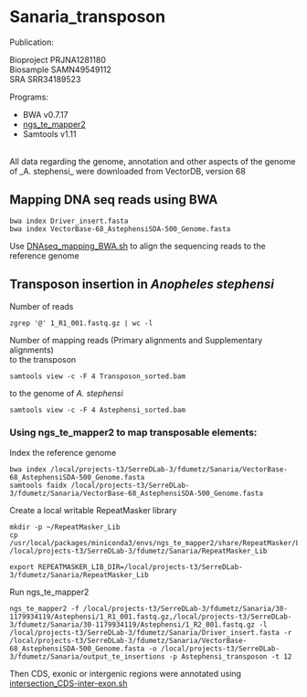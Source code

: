 # Sanaria_transposon

Publication: <br />

Bioproject PRJNA1281180 <br />
Biosample SAMN49549112<br />
SRA SRR34189523 <br />

Programs: <br />
* BWA v0.7.17 <br />
* [ngs_te_mapper2](https://github.com/bergmanlab/ngs_te_mapper2) <br />
* Samtools v1.11 <br />
<br />
All data regarding the genome, annotation and other aspects of the genome of _A. stephensi_ were downloaded from VectorDB, version 68<br />


## Mapping DNA seq reads using BWA
```
bwa index Driver_insert.fasta
bwa index VectorBase-68_AstephensiSDA-500_Genome.fasta
```
Use [DNAseq_mapping_BWA.sh](https://github.com/Franck-Dumetz/Sanaria_transposon/blob/main/DNAseq_mapping_BWA.sh) to align the sequencing reads to the reference genome<br />
## Transposon insertion in _Anopheles stephensi_

Number of reads 
```
zgrep '@' 1_R1_001.fastq.gz | wc -l
```
Number of mapping reads (Primary alignments and Supplementary alignments) <br />
to the transposon
```
samtools view -c -F 4 Transposon_sorted.bam
```
to the genome of _A. stephensi_ <br />
```
samtools view -c -F 4 Astephensi_sorted.bam
```

### Using ngs_te_mapper2 to map transposable elements: <br />
Index the reference genome
```
bwa index /local/projects-t3/SerreDLab-3/fdumetz/Sanaria/VectorBase-68_AstephensiSDA-500_Genome.fasta
samtools faidx /local/projects-t3/SerreDLab-3/fdumetz/Sanaria/VectorBase-68_AstephensiSDA-500_Genome.fasta
```
Create a local writable RepeatMasker library
```
mkdir -p ~/RepeatMasker_Lib
cp /usr/local/packages/miniconda3/envs/ngs_te_mapper2/share/RepeatMasker/Libraries/* /local/projects-t3/SerreDLab-3/fdumetz/Sanaria/RepeatMasker_Lib
```
```
export REPEATMASKER_LIB_DIR=/local/projects-t3/SerreDLab-3/fdumetz/Sanaria/RepeatMasker_Lib
```
Run ngs_te_mapper2
```
ngs_te_mapper2 -f /local/projects-t3/SerreDLab-3/fdumetz/Sanaria/30-1179934119/Astephensi/1_R1_001.fastq.gz,/local/projects-t3/SerreDLab-3/fdumetz/Sanaria/30-1179934119/Astephensi/1_R2_001.fastq.gz -l /local/projects-t3/SerreDLab-3/fdumetz/Sanaria/Driver_insert.fasta -r /local/projects-t3/SerreDLab-3/fdumetz/Sanaria/VectorBase-68_AstephensiSDA-500_Genome.fasta -o /local/projects-t3/SerreDLab-3/fdumetz/Sanaria/output_te_insertions -p Astephensi_transposon -t 12
```
Then CDS, exonic or intergenic regions were annotated using [intersection_CDS-inter-exon.sh](https://github.com/Franck-Dumetz/Sanaria_transposon/blob/main/intersection_CDS-inter-exon.sh)
